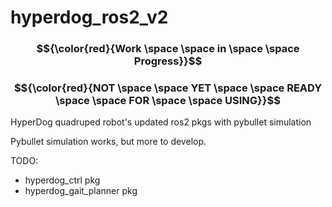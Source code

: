 # hyperdog_ros2_v2



### $${\color{red}{Work \space \space in \space \space Progress}}$$ 
### $${\color{red}{NOT \space \space  YET \space \space READY \space \space FOR \space \space USING}}$$ 



HyperDog quadruped robot's updated ros2 pkgs with pybullet simulation


Pybullet simulation works, but more to develop.


TODO:
  - hyperdog_ctrl pkg
  - hyperdog_gait_planner pkg

  
